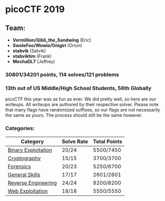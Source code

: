 # picoCTF 2019
## Team:
<ul>
  <li> <b>Vermillion/Qibli_the_Sandwing</b> (Eric)</li>
  <li> <b>SwoleFoo/Wowie/Onigiri</b> (Orion)</li>
  <li> <b>stabvik</b> (Satvik)</li>
  <li> <b>stabviktim</b> (Frank) </li>
  <li> <b>MechaDL7</b> (Jeffrey)</li>
</ul>

### 30801/34201 points, 114 solves/121 problems
### 13th out of US Middle/High School Students, 56th Globally

picoCTF this year was as fun as ever. We did pretty well, so here are our writeups. All writeups are authored by their respective solver. Please note that many flags have randomized suffixes, so our flags are not necessarily the same as yours. The process should still be the same however.

### Categories:

|Category |Solve Rate|Total Points|
|---------|------|------|
|[Binary Exploitation](Binary-Exploitation)|20/24|5500/7450|
|[Cryptography](Cryptography)|15/15|3700/3700|
|[Forensics](Forensics)|20/23|5250/6700|
|[General Skills](General-Skills)|17/17|2601/2601|
|[Reverse Engineering](Reverse-Engineering)|24/24|8200/8200|
|[Web Exploitation](Web-Exploitation)|18/18|5550/5550|
